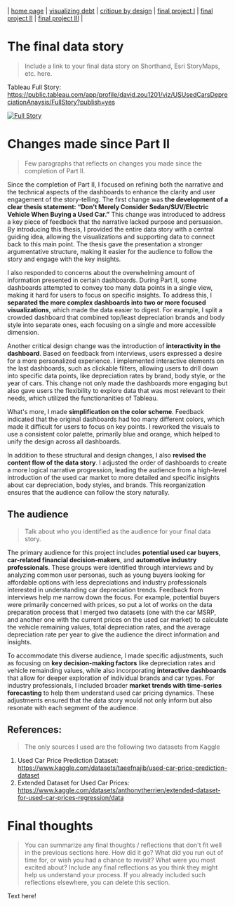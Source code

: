 | [home page](https://davidzouz.github.io/tswd-portfolio/) | [visualizing debt](https://davidzouz.github.io/tswd-portfolio/visualizing-government-debt) | [critique by design](https://davidzouz.github.io/tswd-portfolio/critique-by-design) | [final project I](https://davidzouz.github.io/tswd-portfolio/final-project-part-one) | [final project II](https://davidzouz.github.io/tswd-portfolio/final-project-part-two) | [final project III](https://davidzouz.github.io/tswd-portfolio/final-project-part-three) |

# The final data story
> Include a link to your final data story on Shorthand, Esri StoryMaps, etc. here. 

Tableau Full Story: https://public.tableau.com/app/profile/david.zou1201/viz/USUsedCarsDepreciationAnaysis/FullStory?publish=yes

<div class='tableauPlaceholder' id='viz1727829114403' style='position: relative'><noscript><a href='#'><img alt='Full Story ' src='https:&#47;&#47;public.tableau.com&#47;static&#47;images&#47;US&#47;USUsedCarsDepreciationAnaysis&#47;FullStory&#47;1_rss.png' style='border: none' /></a></noscript><object class='tableauViz'  style='display:none;'><param name='host_url' value='https%3A%2F%2Fpublic.tableau.com%2F' /> <param name='embed_code_version' value='3' /> <param name='site_root' value='' /><param name='name' value='USUsedCarsDepreciationAnaysis&#47;FullStory' /><param name='tabs' value='no' /><param name='toolbar' value='yes' /><param name='static_image' value='https:&#47;&#47;public.tableau.com&#47;static&#47;images&#47;US&#47;USUsedCarsDepreciationAnaysis&#47;FullStory&#47;1.png' /> <param name='animate_transition' value='yes' /><param name='display_static_image' value='yes' /><param name='display_spinner' value='yes' /><param name='display_overlay' value='yes' /><param name='display_count' value='yes' /><param name='language' value='en-US' /><param name='filter' value='publish=yes' /></object></div>               
<script type='text/javascript'>                    
  var divElement = document.getElementById('viz1727829114403');
  var vizElement = divElement.getElementsByTagName('object')[0];
  vizElement.style.width='100%';vizElement.style.height=(divElement.offsetWidth*0.75)+'px';
  var scriptElement = document.createElement('script');
  scriptElement.src = 'https://public.tableau.com/javascripts/api/viz_v1.js';
  vizElement.parentNode.insertBefore(scriptElement, vizElement);
</script>

# Changes made since Part II
>  Few paragraphs that reflects on changes you made since the completion of Part II.

Since the completion of Part II, I focused on refining both the narrative and the technical aspects of the dashboards to enhance the clarity and user engagement of the story-telling. The first change was **the development of a clear thesis statement: “Don’t Merely Consider Sedan/SUV/Electric Vehicle When Buying a Used Car.”** This change was introduced to address a key piece of feedback that the narrative lacked purpose and persuasion. By introducing this thesis, I provided the entire data story with a central guiding idea, allowing the visualizations and supporting data to connect back to this main point. The thesis gave the presentation a stronger argumentative structure, making it easier for the audience to follow the story and engage with the key insights.

I also responded to concerns about the overwhelming amount of information presented in certain dashboards. During Part II, some dashboards attempted to convey too many data points in a single view, making it hard for users to focus on specific insights. To address this, I **separated the more complex dashboards into two or more focused visualizations**, which made the data easier to digest. For example, I split a crowded dashboard that combined top/least depreciation brands and body style into separate ones, each focusing on a single and more accessible dimension.

Another critical design change was the introduction of **interactivity in the dashboard**. Based on feedback from interviews, users expressed a desire for a more personalized experience. I implemented interactive elements on the last dashboards, such as clickable filters, allowing users to drill down into specific data points, like depreciation rates by brand, body style, or the year of cars. This change not only made the dashboards more engaging but also gave users the flexibility to explore data that was most relevant to their needs, which utilized the functionanities of Tableau.

What's more, I made **simplification on the color scheme**. Feedback indicated that the original dashboards had too many different colors, which made it difficult for users to focus on key points. I reworked the visuals to use a consistent color palette, primarily blue and orange, which helped to unify the design across all dashboards.

In addition to these structural and design changes, I also **revised the content flow of the data story**. I adjusted the order of dashboards to create a more logical narrative progression, leading the audience from a high-level introduction of the used car market to more detailed and specific insights about car depreciation, body styles, and brands. This reorganization ensures that the audience can follow the story naturally.

## The audience
> Talk about who you identified as the audience for your final data story.

The primary audience for this project includes **potential used car buyers**, **car-related financial decision-makers**, and **automotive industry professionals**. These groups were identified through interviews and by analyzing common user personas, such as young buyers looking for affordable options with less depreciations and industry professionals interested in understanding car depreciation trends. Feedback from interviews help me narrow down the focus. For example, potential buyers were primarily concerned with prices, so put a lot of works on the data preparation process that I merged two datasets (one with the car MSRP, and another one with the current prices on the used car market) to calculate the vehicle remaining values, total depreciation rates, and the average depreciation rate per year to give the audience the direct information and insights.

To accommodate this diverse audience, I made specific adjustments, such as focusing on **key decision-making factors** like depreciation rates and vehicle remainding values, while also incorporating **interactive dashboards** that allow for deeper exploration of individual brands and car types. For industry professionals, I included broader **market trends with time-series forecasting** to help them understand used car pricing dynamics. These adjustments ensured that the data story would not only inform but also resonate with each segment of the audience.

## References:
> The only sources I used are the following two datasets from Kaggle

1. Used Car Price Prediction Dataset: https://www.kaggle.com/datasets/taeefnajib/used-car-price-prediction-dataset
2. Extended Dataset for Used Car Prices: https://www.kaggle.com/datasets/anthonytherrien/extended-dataset-for-used-car-prices-regression/data


# Final thoughts
> You can summarize any final thoughts / reflections that don't fit well in the previous sections here.  How did it go?  What did you run out of time for, or wish you had a chance to revisit?  What were you most excited about?  Include any final reflections as you think they might help us understand your process.  If you already included such reflections elsewhere, you can delete this section. 

Text here!
